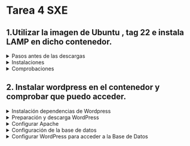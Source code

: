 # Tarea 4 SXE

## 1.Utilizar la imagen de Ubuntu , tag 22 e instala LAMP en dicho contenedor.

<details>
  
  <summary>Pasos antes de las descargas</summary>
 
- Para descargar la imagen de ubuntu con el tag 22 en mi equipo utilicé:
```bash
 docker image pull ubuntu:22.04
```
- Esto lo descargó de la librería y para comprobar que estaba en mi equipo: 
```bash
docker images
```
![Docker_Images](https://github.com/user-attachments/assets/5b07b765-5c5a-4978-879d-a8b66efb1765)

- Creo el contenedor y accedo a él directamente:
```bash
 docker run -it --name ubuntu22 -p 8000:80 ubuntu:22.04 /bin/bash
```
- Actualizo:
```bash
apt update
```
- Instalo systemctl para más adelante:
```bash
apt install systemctl
```
</details>

<details>

  <summary>Instalaciones</summary>  
  
<details>

  <summary>Instalación Apache2</summary>

  Se ejecuta el siguiente comando para instalar apache2:
  
```bash
 apt install -y apache2 apache2-utils
```
  </details>

<details>

  <summary>Instalación MariaDB</summary>

  Se ejecuta el siguiente comando para instalar mariaDB

```bash
 apt install -y mariadb-server mariadb-client
```
Inicializo el servicio de mariadb
```bash
 service mariadb start
```
Y para asegurar la ejecucuión de mySQL ejecuto:
```bash
mysql_secure_installation
```
Salida por pantalla:

![Salida](https://github.com/user-attachments/assets/dcfe5b18-e1bd-401b-87d7-f5fc014d87af)

</details>

  <details>

  <summary>Instalación PHP</summary>

  Se ejecuta el siguiente comando para instalar php:

```bash
 apt install -y php php-mysql libapache2-mod-php
```
Reinicio el servicio de apache2:
```bash
systemctl restart apache2
```
  </details>
  
</details>

<details>

  <summary>Comprobaciones</summary>

  <details>
  <br>
    <summary>Apache2</summary>
  Para comprobar si tenemos instalado apache y funciona correctamente se ejecuta:
    
```bash
service apache2 status
```
![Apache2service](https://github.com/user-attachments/assets/9dd8d522-5932-42b2-be93-b5ef063346a5)

  </details>

   <details>
    <br>
    <summary>MariaDB</summary>
    Para comprobar el estado de mariaDB y mySQL se ejecutan:
     
```bash
service mariaDB status
```     
![mariadb](https://github.com/user-attachments/assets/f5d9ba88-6a7d-436a-b095-ba4f8ac8c8f6)

```bash
service mySQL status
```
 ![sql](https://github.com/user-attachments/assets/761cc4bb-7f21-44a8-8535-b47f3f658425)
    
  </details>
  
   <details>
    <br>
    <summary>PHP</summary>

  Se ejecuta el comando:

```bash
echo "<?php phpinfo(); ?>" | tee /var/www/html/info.php
```
Se pone en el navegador el puerto en el que se inicio ubuntu acompañado de /info.php para ver el estado de php

```bash
http://localhost:8000/info.php
```

![Captura de pantalla de 2024-10-24 13-03-08](https://github.com/user-attachments/assets/38131264-27ed-4172-afad-c18acdd3589b)

  </details>
  
</details>

## 2. Instalar wordpress en el contenedor y comprobar que puedo acceder.

<details>

  <summary>Instalación dependencias de Wordpress</summary>

  Ejecutamos el siguiente comando con todas las dependencias(algunas ya están instaladas de apartados anteriores, pero se puede ejecutar todo el script sin problema).

  ```bash
apt update
apt install apache2 \
  ghostscript \
  libapache2-mod-php \
  mysql-server \
  php \
  php-bcmath \
  php-curl \
  php-imagick \
  php-intl \
  php-json \
  php-mbstring \
  php-mysql \
  php-xml \
  php-zip
```

</details>

<details>

  <summary>Preparación y descarga WordPress</summary>

  ```bash
# Primero se crea un directorio
mkdir -p /srv/www
#Se cambia el acceso al usuario
chown www-data: /srv/www
#Instalar curl
apt install curl
#Descargar WordPress 
curl https://wordpress.org/latest.tar.gz | tar zx -C /srv/www
```
Salida por pantalla:

![Curl](https://github.com/user-attachments/assets/60db4946-d9bb-4d62-b467-bc76312d348e)

</details>

<details>

<summary>Configurar Apache</summary>

Instalar nano:
```bash
apt install nano
```

Crear un documento de la siguiente manera
```bash
nano etc/apache2/sites-available/wordpress.conf
```
Y dentro se escriben las siguientes dependencias:
```bash
<VirtualHost *:80>
    DocumentRoot /srv/www/wordpress
    <Directory /srv/www/wordpress>
        Options FollowSymLinks
        AllowOverride Limit Options FileInfo
        DirectoryIndex index.php
        Require all granted
    </Directory>
    <Directory /srv/www/wordpress/wp-content>
        Options FollowSymLinks
        Require all granted
    </Directory>
</VirtualHost>
```

Y por último se habilita la página:


```bash
# Habilitar el sitio
a2ensite wordpress
# Habilitar la URL de reescritura
a2enmod rewrite
# Deshabilitar el predeterminado
a2dissite 000-default

# Puede que entre los pasos se necesite hacer lo siguiente:
service apache2 reload
service apache2 restart
```

Comprobación de si puedo acceder a WordPress desde el navegador con la IP y el puerto añadiéndole /wp-admin/setup-config.php:

![Word](https://github.com/user-attachments/assets/8515f0c3-d8ee-4ebb-bb0d-2cdaf87d3219)

</details>

<details>

<summary>Configuración de la base de datos</summary>
<br>
Primero entramos en la base de datos:

```bash
mysql -u root
```

Una vez dentro ejecutamos los siguientes comandos:
```bash
# Crear la base de datos
CREATE DATABASE wordpress;
# Crear usuario con la contraseña
CREATE USER wordpress@localhost IDENTIFIED BY '<your-password>';
# Dar permisos
GRANT SELECT,INSERT,UPDATE,DELETE,CREATE,DROP,ALTER
    -> ON wordpress.*
    -> TO wordpress@localhost;
# Actualizar privilegios
FLUSH PRIVILEGES;
# Salir de la base de datos
quit
```
![BD](https://github.com/user-attachments/assets/9721787d-fdc2-48b7-be80-0ade16df7300)

</details>

<details>

<summary>Configurar WordPress para acceder a la Base de Datos</summary>
<br>
Primero se copia el archivo de configuración:

```bash
cp /srv/www/wordpress/wp-config-sample.php /srv/www/wordpress/wp-config.php
```
Luego se establecen los datos en el archivo wp_config.php


```bash
# Reemplaza el nombre de la base de datos
sed -i 's/database_name_here/wordpress/' /srv/www/wordpress/wp-config.php

# Reemplaza el nombre del usuario
sudo -u www-data sed -i 's/username_here/wordpress/' /srv/www/wordpress/wp-config.php

# Reemplaza la contraseña
sed -i 's/password_here/<your-password>/' /srv/www/wordpress/wp-config.php
```
A continucación se abre el archivo con nano:

```bash
nano /srv/www/wordpress/wp-config.php
```

Se cambian las claves por unas generadas aleatoriamente en https://api.wordpress.org/secret-key/1.1/salt/. Se cambian las siguientes líneas por las de la página:

![ss](https://github.com/user-attachments/assets/c61e0e9a-dafe-40d0-b6ae-bf0472c962c8)

Por último se entra en el enlace de localhost en el navegador

```bash
http://localhost:8000/wp-admin/
```
Desde aquí se configura toda la página con el nombre de sitio de la página,usuario, etc.

Y de esta forma ya tendríamos la página de WordPress lista para trabajar en ella.

</details>

